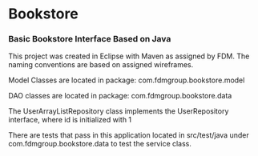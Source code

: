 # Bookstore

### Basic Bookstore Interface Based on Java

This project was created in Eclipse with Maven as assigned by FDM. The naming conventions are based on assigned wireframes.

Model Classes are located in package: com.fdmgroup.bookstore.model

DAO classes are located in package: com.fdmgroup.bookstore.data

The UserArrayListRepository class implements the UserRepository interface, where id is initialized with 1

There are tests that pass in this application located in src/test/java under com.fdmgroup.bookstore.data to test the service class.
